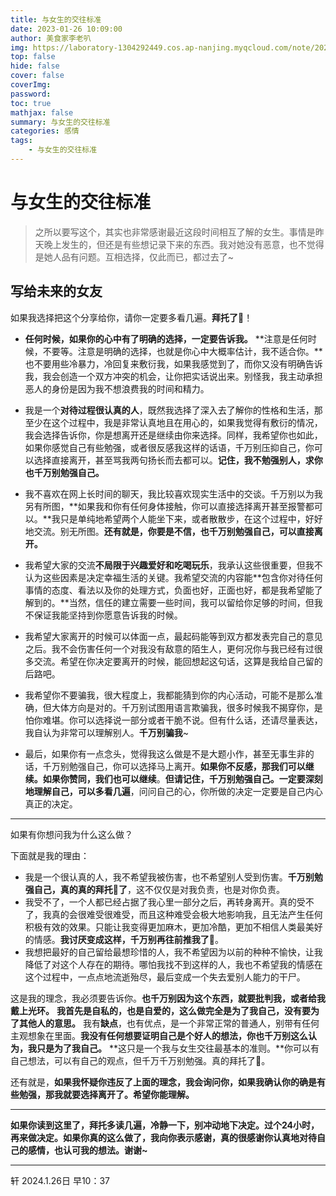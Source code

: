 ```yaml
---
title: 与女生的交往标准
date: 2023-01-26 10:09:00
author: 美食家李老叭
img: https://laboratory-1304292449.cos.ap-nanjing.myqcloud.com/note/20240126103634.png
top: false
hide: false
cover: false
coverImg: 
password: 
toc: true
mathjax: false
summary: 与女生的交往标准
categories: 感情
tags:
    - 与女生的交往标准
---
```


# 与女生的交往标准

> 之所以要写这个，其实也非常感谢最近这段时间相互了解的女生。事情是昨天晚上发生的，但还是有些想记录下来的东西。我对她没有恶意，也不觉得是她人品有问题。互相选择，仅此而已，都过去了~



## 写给未来的女友

如果我选择把这个分享给你，请你一定要多看几遍。**拜托了**🙏！



- **任何时候，如果你的心中有了明确的选择，一定要告诉我。** **注意是任何时候，不要等。注意是明确的选择，也就是你心中大概率估计，我不适合你。**也不要用些冷暴力，冷回复来敷衍我，如果我感觉到了，而你又没有明确告诉我，我会创造一个双方冲突的机会，让你把实话说出来。别怪我，我主动承担恶人的身份是因为我不想浪费我的时间和精力。

- 我是一个**对待过程很认真的人**，既然我选择了深入去了解你的性格和生活，那至少在这个过程中，我是非常认真地且在用心的，如果我觉得有敷衍的情况，我会选择告诉你，你是想离开还是继续由你来选择。同样，我希望你也如此，如果你感觉自己有些勉强，或者很反感我这样的话语，千万别压抑自己，你可以选择直接离开，甚至骂我两句扬长而去都可以。**记住，我不勉强别人，求你也千万别勉强自己。**

- 我不喜欢在网上长时间的聊天，我比较喜欢现实生活中的交谈。千万别以为我另有所图，**如果我和你有任何身体接触，你可以直接选择离开甚至报警都可以。**我只是单纯地希望两个人能坐下来，或者散散步，在这个过程中，好好地交流。别无所图。**还有就是，你要是不信，也千万别勉强自己，可以直接离开。**

- 我希望大家的交流**不局限于兴趣爱好和吃喝玩乐**，我承认这些很重要，但我不认为这些因素是决定幸福生活的关键。我希望交流的内容能**包含你对待任何事情的态度、看法以及你的处理方式，负面也好，正面也好，都是我希望能了解到的。**当然，信任的建立需要一些时间，我可以留给你足够的时间，但我不保证我能坚持到你愿意告诉我的时候。

- 我希望大家离开的时候可以体面一点，最起码能等到双方都发表完自己的意见之后。我不会伤害任何一个对我没有敌意的陌生人，更何况你与我已经有过很多交流。希望在你决定要离开的时候，能回想起这句话，这算是我给自己留的后路吧。

- 我希望你不要骗我，很大程度上，我都能猜到你的内心活动，可能不是那么准确，但大体方向是对的。千万别试图用语言欺骗我，很多时候我不揭穿你，是怕你难堪。你可以选择说一部分或者干脆不说。但有什么话，还请尽量表达，我自认为非常可以理解别人。**千万别骗我**~

- 最后，如果你有一点念头，觉得我这么做是不是大题小作，甚至无事生非的话，千万别勉强自己，你可以选择马上离开。**如果你不反感，那我们可以继续。如果你赞同，我们也可以继续**。**但请记住，千万别勉强自己。**一定要深刻地理解自己，可以**多看几遍**，问问自己的心，你所做的决定一定要是自己内心真正的决定。

  

---

如果有你想问我为什么这么做？

下面就是我的理由：

- 我是一个很认真的人，我不希望我被伤害，也不希望别人受到伤害。**千万别勉强自己，真的真的拜托🙏了**，这不仅仅是对我负责，也是对你负责。
- 我受不了，一个人都已经占据了我心里一部分之后，再转身离开。真的受不了，我真的会很难受很难受，而且这种难受会极大地影响我，且无法产生任何积极有效的效果。只能让我变得更加麻木，更加冷酷，更加不相信人类最美好的情感。**我讨厌变成这样，千万别再往前推我了**🙏。
- 我想把最好的自己留给最想珍惜的人，我不希望因为以前的种种不愉快，让我降低了对这个人存在的期待。哪怕我找不到这样的人，我也不希望我的情感在这个过程中，一点点地流逝殆尽，最后变成一个失去爱别人能力的干尸。

这是我的理念，我必须要告诉你。**也千万别因为这个东西，就要批判我，或者给我戴上光环。** **我首先是自私的，也是自爱的，这么做完全是为了我自己，没有要为了其他人的意思。** 我有**缺点**，也有优点，是一个非常正常的普通人，别带有任何主观想象在里面。**我没有任何想要证明自己是个好人的想法，你也千万别这么认为，我只是为了我自己。** **这只是一个我与女生交往最基本的准则。**你可以有自己想法，可以有自己的观点，但千万千万别勉强。真的拜托了🙏。

还有就是，**如果我怀疑你违反了上面的理念，我会询问你，如果我确认你的确是有些勉强，那我就要选择离开了。希望你能理解。**

---

**如果你读到这里了，拜托多读几遍，冷静一下，别冲动地下决定。过个24小时，再来做决定。如果你真的这么做了，我向你表示感谢，真的很感谢你认真地对待自己的感情，也认可我的想法。谢谢~**

---
轩  2024.1.26日 早10：37
